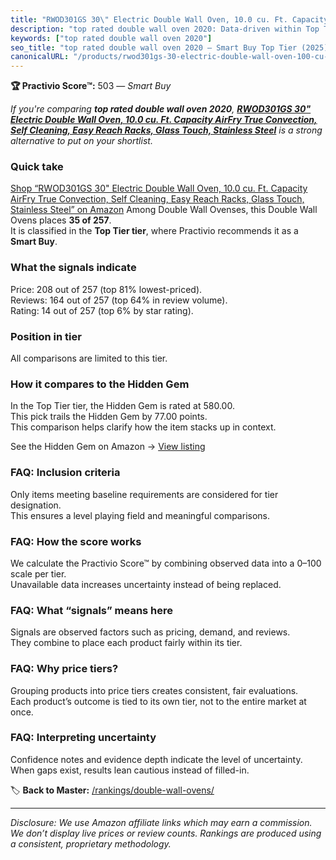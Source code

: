 ```yaml
---
title: "RWOD301GS 30\" Electric Double Wall Oven, 10.0 cu. Ft. Capacity AirFry True Convection, Self Cleaning, Easy Reach Racks, Glass Touch, Stainless Steel"
description: "top rated double wall oven 2020: Data-driven within Top Tier ranking using the Practivio Score™. Positioned by quality, value, demand, findability, momentum."
keywords: ["top rated double wall oven 2020"]
seo_title: "top rated double wall oven 2020 — Smart Buy Top Tier (2025)"
canonicalURL: "/products/rwod301gs-30-electric-double-wall-oven-100-cu-ft-capacity-airfry-true-convection-self-cleaning-easy-reach-racks-glass-touch-stainless-steel-B0CGWZFV6N/"
---
```


**🏆 Practivio Score™:** 503 — _Smart Buy_


*If you're comparing **top rated double wall oven 2020**, **[RWOD301GS 30" Electric Double Wall Oven, 10.0 cu. Ft. Capacity AirFry True Convection, Self Cleaning, Easy Reach Racks, Glass Touch, Stainless Steel](https://www.amazon.com/dp/B0CGWZFV6N?tag=practivio-20)** is a strong alternative to put on your shortlist.*
### Quick take
[Shop “RWOD301GS 30" Electric Double Wall Oven, 10.0 cu. Ft. Capacity AirFry True Convection, Self Cleaning, Easy Reach Racks, Glass Touch, Stainless Steel” on Amazon](https://www.amazon.com/dp/B0CGWZFV6N?tag=practivio-20)
Among Double Wall Ovenses, this Double Wall Ovens places **35 of 257**.  
It is classified in the **Top Tier tier**, where Practivio recommends it as a **Smart Buy**.

### What the signals indicate
Price: 208 out of 257 (top 81% lowest-priced).  
Reviews: 164 out of 257 (top 64% in review volume).  
Rating: 14 out of 257 (top 6% by star rating).  

### Position in tier
All comparisons are limited to this tier.

### How it compares to the Hidden Gem
In the Top Tier tier, the Hidden Gem is rated at 580.00.  
This pick trails the Hidden Gem by 77.00 points.  
This comparison helps clarify how the item stacks up in context.  

See the Hidden Gem on Amazon → [View listing](https://www.amazon.com/dp/B00N45FU58?tag=practivio-20)

### FAQ: Inclusion criteria
Only items meeting baseline requirements are considered for tier designation.  
This ensures a level playing field and meaningful comparisons.

### FAQ: How the score works
We calculate the Practivio Score™ by combining observed data into a 0–100 scale per tier.  
Unavailable data increases uncertainty instead of being replaced.

### FAQ: What “signals” means here
Signals are observed factors such as pricing, demand, and reviews.  
They combine to place each product fairly within its tier.

### FAQ: Why price tiers?
Grouping products into price tiers creates consistent, fair evaluations.  
Each product’s outcome is tied to its own tier, not to the entire market at once.

### FAQ: Interpreting uncertainty
Confidence notes and evidence depth indicate the level of uncertainty.  
When gaps exist, results lean cautious instead of filled-in.


🏷️ **Back to Master:** [/rankings/double-wall-ovens/](/rankings/double-wall-ovens/)

---
_Disclosure: We use Amazon affiliate links which may earn a commission. We don’t display live prices or review counts. Rankings are produced using a consistent, proprietary methodology._

